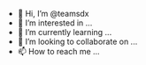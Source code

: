 - 👋 Hi, I’m @teamsdx
- 👀 I’m interested in ...
- 🌱 I’m currently learning ...
- 💞️ I’m looking to collaborate on ...
- 📫 How to reach me ...

<!---
teamsdx/teamsdx is a ✨ special ✨ repository because its `README.md` (this file) appears on your GitHub profile.
You can click the Preview link to take a look at your changes.
--->
